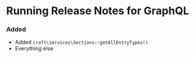 # Running Release Notes for GraphQL

### Added
- Added `craft\services\Sections::getAllEntryTypes()`
- Everything else

